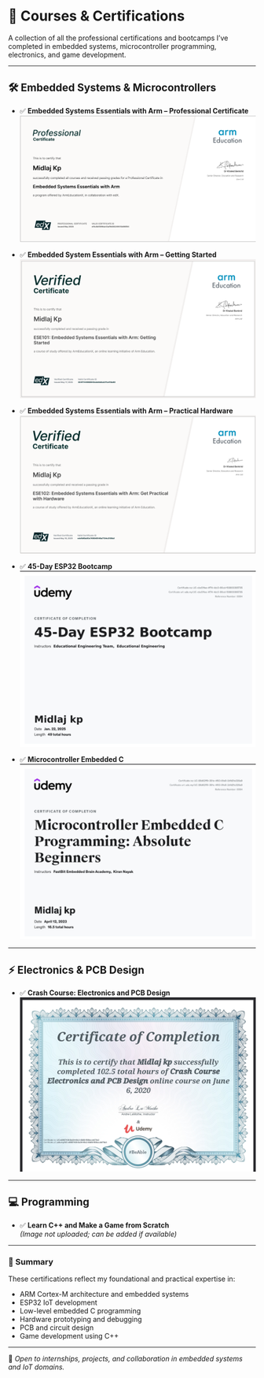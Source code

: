 # 📜 Courses & Certifications

A collection of all the professional certifications and bootcamps I’ve completed in embedded systems, microcontroller programming, electronics, and game development.

---

## 🛠 Embedded Systems & Microcontrollers


- ✅ **Embedded Systems Essentials with Arm – Professional Certificate**  
  ![Arm Getting Started](https://github.com/midlaj-kp/My_Certificates/blob/main/Embedded%20Systems%20Essentials%20with%20Arm.png)

  
- ✅ **Embedded System Essentials with Arm – Getting Started**  
  ![Arm Getting Started](./Embeddded%20System%20Essentials%20with%20Arm%20Getting%20Started.png)
  

- ✅ **Embedded Systems Essentials with Arm – Practical Hardware**  
  ![Arm Getting Started](https://github.com/midlaj-kp/My_Certificates/blob/main/Embedded%20Systems%20Essentials%20with%20Arm%20Get%20Practical%20with%20Hardware.png)


- ✅ **45-Day ESP32 Bootcamp**  
  ![45-Day ESP32 Bootcamp Certificate](./45-Day%20ESP32%20Bootcamp.png)


- ✅ **Microcontroller Embedded C**  
  ![Microcontroller Embedded C](./Microcontroller%20Embedded%20C.png)

---

## ⚡ Electronics & PCB Design

- ✅ **Crash Course: Electronics and PCB Design**  
  ![Crash Course Electronics and PCB Design](./Crash%20Course%20Electronics%20and%20PCB%20Design.png)

---

## 💻 Programming

- ✅ **Learn C++ and Make a Game from Scratch**  
  *(Image not uploaded; can be added if available)*

---

### 🧠 Summary

These certifications reflect my foundational and practical expertise in:
- ARM Cortex-M architecture and embedded systems
- ESP32 IoT development
- Low-level embedded C programming
- Hardware prototyping and debugging
- PCB and circuit design
- Game development using C++

---

📌 _Open to internships, projects, and collaboration in embedded systems and IoT domains._


